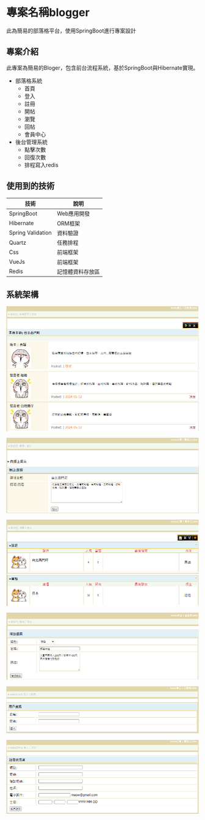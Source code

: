 # 專案名稱blogger
此為簡易的部落格平台，使用SpringBoot進行專案設計

## 專案介紹
此專案為簡易的Bloger，包含前台流程系統，基於SpringBoot與Hibernate實現。
- 部落格系統
  - 首頁
  - 登入
  - 註冊
  - 開帖
  - 瀏覽
  - 回帖
  - 會員中心
- 後台管理系統
  - 點擊次數
  - 回復次數
  - 排程寫入redis
  

 
## 使用到的技術
| 技術 | 說明 |
| --- | --- | 
| SpringBoot | Web應用開發 | 
| Hibernate	 | ORM框架 | 
| Spring Validation | 資料驗證 | 
| Quartz | 任務排程 | 
| Css | 前端框架 | 
| VueJs | 前端框架 | 
| Redis | 記憶體資料存放區 | 

## 系統架構
			 
![Image text](https://github.com/s0911602565/blo_img/blob/master/%E4%B8%80%E5%80%8B%E7%89%88%E3%80%81%E5%A4%9A%E5%80%8B%E7%95%99%E8%A8%80.png)

![Image text](https://github.com/s0911602565/blo_img/blob/master/%E5%9B%9E%E5%BE%A9%E7%89%88%E4%B8%BB.png)

![Image text](https://github.com/s0911602565/blo_img/blob/master/%E6%89%80%E6%9C%89%E7%89%88.png)

![Image text](https://github.com/s0911602565/blo_img/blob/master/%E6%96%B0%E5%A2%9E%E4%B8%BB%E9%A1%8C.png)

![Image text](https://github.com/s0911602565/blo_img/blob/master/%E7%99%BB%E5%85%A5.png)

![Image text](https://github.com/s0911602565/blo_img/blob/master/%E8%A8%BB%E5%86%8A.png)